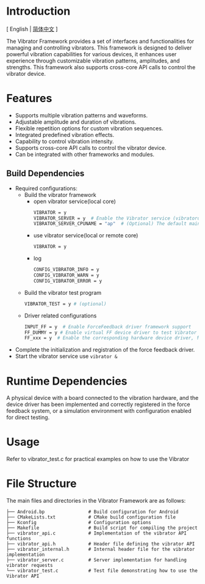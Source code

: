 # Introduction

\[ English | [简体中文](README_zh-cn.md) \]

The Vibrator Framework provides a set of interfaces and functionalities for managing and controlling vibrators. This framework is designed to deliver powerful vibration capabilities for various devices, it enhances user experience through customizable vibration patterns, amplitudes, and strengths. This framework also supports cross-core API calls to control the vibrator device.

# Features

- Supports multiple vibration patterns and waveforms.
- Adjustable amplitude and duration of vibrations.
- Flexible repetition options for custom vibration sequences.
- Integrated predefined vibration effects.
- Capability to control vibration intensity.
- Supports cross-core API calls to control the vibrator device.
- Can be integrated with other frameworks and modules.

## Build Dependencies

- Required configurations:
    - Build the vibrator framework
        - open vibrator service(local core)
            ```bash
            VIBRATOR = y
            VIBRATOR_SERVER = y  # Enable the Vibrator service (vibratord)
            VIBRATOR_SERVER_CPUNAME = "ap"  # (Optional) The default main core is the 'ap' core. You can choose the main core through the configuration.
            ```
        - use vibrator service(local or remote core)
            ```bash
            VIBRATOR = y
            ```
        - log
            ```bash
            CONFIG_VIBRATOR_INFO = y
            CONFIG_VIBRATOR_WARN = y
            CONFIG_VIBRATOR_ERROR = y
            ```
    - Build the vibrator test program
        ```bash
        VIBRATOR_TEST = y # (optional)
        ```
    - Driver related configurations
        ```bash
        INPUT_FF = y  # Enable ForceFeedback driver framework support
        FF_DUMMY = y # Enable virtual FF device driver to test Vibrator functionality (when no actual device is present)
        FF_xxx = y  # Enable the corresponding hardware device driver, for example, `FF_AW86225`.
        ```
- Complete the initialization and registration of the force feedback driver.
- Start the vibrator service use `vibrator &`

# Runtime Dependencies

A physical device with a board connected to the vibration hardware, and the device driver has been implemented and correctly registered in the force feedback system, or a simulation environment with configuration enabled for direct testing.

# Usage

Refer to vibrator_test.c for practical examples on how to use the Vibrator

# File Structure

The main files and directories in the Vibrator Framework are as follows:

```tree
├── Android.bp                # Build configuration for Android
├── CMakeLists.txt            # CMake build configuration file
├── Kconfig                   # Configuration options
├── Makefile                  # Build script for compiling the project
├── vibrator_api.c            # Implementation of the vibrator API functions
├── vibrator_api.h            # Header file defining the vibrator API
├── vibrator_internal.h       # Internal header file for the vibrator implementation
├── vibrator_server.c         # Server implementation for handling vibrator requests
└── vibrator_test.c           # Test file demonstrating how to use the Vibrator API
```